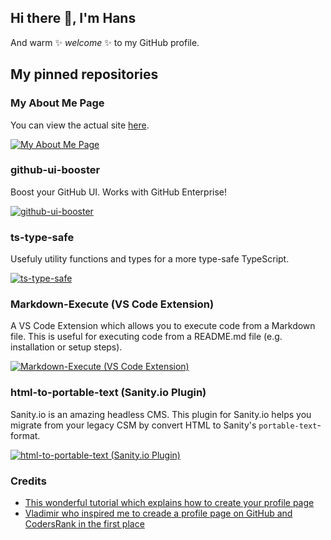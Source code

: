 ## Hi there 👋, I'm Hans

And warm ✨ _welcome_ ✨ to my GitHub profile.

## My pinned repositories

### My About Me Page

You can view the actual site [here](https://priceless-keller-def908.netlify.app/).

[![My About Me Page](https://github-readme-stats.vercel.app/api/pin/?username=HansKre&repo=about-hanskrebs-v3&show_owner=true)](https://github.com/HansKre/about-hanskrebs-v3)

### github-ui-booster

Boost your GitHub UI. Works with GitHub Enterprise!

[![github-ui-booster](https://github-readme-stats.vercel.app/api/pin/?username=HansKre&repo=github-ui-booster&show_owner=true)](https://www.npmjs.com/package/github-ui-booster)

### ts-type-safe

Usefuly utility functions and types for a more type-safe TypeScript.

[![ts-type-safe](https://github-readme-stats.vercel.app/api/pin/?username=HansKre&repo=ts-type-safe&show_owner=true)](https://www.npmjs.com/package/ts-type-safe)

### Markdown-Execute (VS Code Extension)

A VS Code Extension which allows you to execute code from a Markdown file. This is useful for executing code from a README.md file (e.g. installation or setup steps).

[![Markdown-Execute (VS Code Extension)](https://github-readme-stats.vercel.app/api/pin/?username=HansKre&repo=markdown-execute&show_owner=true)](https://github.com/HansKre/markdown-execute)

### html-to-portable-text (Sanity.io Plugin)

Sanity.io is an amazing headless CMS. This plugin for Sanity.io helps you migrate from your legacy CSM by convert HTML to Sanity's `portable-text`-format.

[![html-to-portable-text (Sanity.io Plugin)](https://github-readme-stats.vercel.app/api/pin/?username=HansKre&repo=sanity-plugin-html-to-portable-text&show_owner=true)](https://github.com/HansKre/sanity-plugin-html-to-portable-text)

### Credits

- [This wonderful tutorial which explains how to create your profile page](https://medium.com/better-programming/3-steps-to-improve-your-github-overview-page-950c64d4d465)
- [Vladimir who inspired me to creade a profile page on GitHub and CodersRank in the first place](https://github.com/nolimits4web)

<!--
- 🔭 I’m currently working on ...
- 🌱 I’m currently learning ...
- 👯 I’m looking to collaborate on ...
- 🤔 I’m looking for help with ...
- 💬 Ask me about ...
- 📫 How to reach me: ...
- 😄 Pronouns: ...
- ⚡ Fun fact: ...
-->
